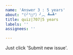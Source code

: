```yaml
---
name: 'Answer 3 : 5 years'
about: "(╯°□°）╯︵ ┻━┻"
title: quiz|707|5 years
labels: ''
assignees: ''

---
```


Just click 'Submit new issue'.
